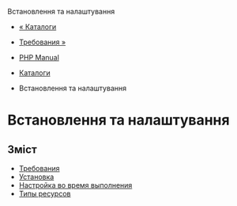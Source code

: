 Встановлення та налаштування

-   [« Каталоги](book.dir.html)
    
-   [Требования »](dir.requirements.html)
    
-   [PHP Manual](index.html)
    
-   [Каталоги](book.dir.html)
    
-   Встановлення та налаштування
    

# Встановлення та налаштування

## Зміст

-   [Требования](dir.requirements.html)
-   [Установка](dir.installation.html)
-   [Настройка во время выполнения](dir.configuration.html)
-   [Типы ресурсов](dir.resources.html)